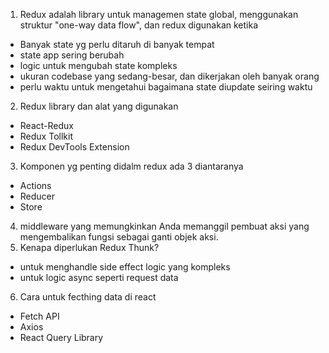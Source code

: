 1. Redux adalah library untuk managemen state global, menggunakan struktur "one-way data flow", dan redux digunakan ketika

- Banyak state yg perlu ditaruh di banyak tempat
- state app sering berubah
- logic untuk mengubah state kompleks
- ukuran codebase yang sedang-besar, dan dikerjakan oleh banyak orang
- perlu waktu untuk mengetahui bagaimana state diupdate seiring waktu

2. Redux library dan alat yang digunakan

- React-Redux
- Redux Tollkit
- Redux DevTools Extension

3. Komponen yg penting didalm redux ada 3 diantaranya

- Actions
- Reducer
- Store

4. middleware yang memungkinkan Anda memanggil pembuat aksi yang mengembalikan fungsi sebagai ganti objek aksi.
5. Kenapa diperlukan Redux Thunk?

- untuk menghandle side effect logic yang kompleks
- untuk logic async seperti request data

6. Cara untuk fecthing data di react

- Fetch API
- Axios
- React Query Library
